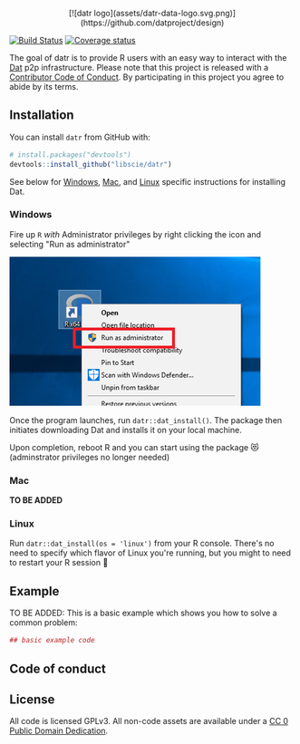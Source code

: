<p align="center">
[![datr logo](assets/datr-data-logo.svg.png)](https://github.com/datproject/design)

[![Build Status](https://travis-ci.org/libscie/datr.svg?branch=master)](https://travis-ci.org/libscie/datr)
[![Coverage status](https://codecov.io/gh/libscie/datr/branch/master/graph/badge.svg)](https://codecov.io/github/libscie/datr?branch=master)
</p>

The goal of datr is to provide R users with an easy way to interact with the [Dat](https://datproject.org) p2p infrastructure. Please note that this project is released with a [Contributor Code of Conduct](CONDUCT.md). By participating in this project you agree to abide by its terms.

## Installation

You can install `datr` from GitHub with:

``` r
# install.packages("devtools")
devtools::install_github("libscie/datr")
```

See below for [Windows](#windows), [Mac](#mac), and [Linux](#linux) specific instructions for installing Dat.

### Windows

Fire up `R` *with* Administrator privileges by right clicking the icon and selecting "Run as administrator"

[![Run as administrator](assets/run-as-admin.png)](https://winaero.com/blog/how-to-run-an-app-as-administrator-in-windows-10/)

Once the program launches, run `datr::dat_install()`. The package then initiates downloading Dat and installs it on your local machine. 

Upon completion, reboot R and you can start using the package 😻 (adminstrator privileges no longer needed)

### Mac

**TO BE ADDED**

### Linux

Run `datr::dat_install(os = 'linux')` from your R console. There's no need to specify which flavor of Linux you're running, but you might to need to restart your R session 🙋

## Example

TO BE ADDED: This is a basic example which shows you how to solve a common problem:

``` r
## basic example code
```

## Code of conduct

## License

All code is licensed GPLv3. All non-code assets are available under a [CC 0 Public Domain Dedication](https://creativecommons.org/publicdomain/zero/1.0/legalcode).
